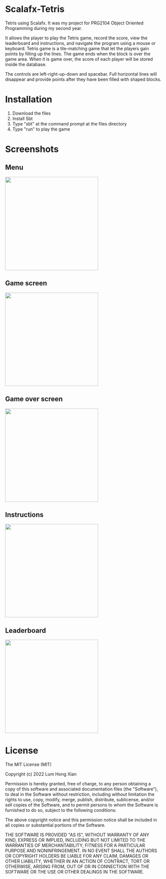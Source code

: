 # Scalafx-Tetris
Tetris using Scalafx. It was my project for PRG2104 Object Oriented Programming during my second year.

It allows the player to play the Tetris game, record the score, view the leaderboard and instructions, and navigate the program using a mouse or keyboard. Tetris game is a tile-matching game that let the players gain points by filling up the lines. The game ends when the block is over the game area. When it is game over, the score of each player will be stored inside the database.

The controls are left-right-up-down and spacebar. Full horizontal lines will disappear and provide points after they have been filled with shaped blocks.

# Installation
1. Download the files
2. Install Sbt
3. Type "sbt" at the command prompt at the files directory
4. Type "run" to play the game

# Screenshots
## Menu
<image src="screenshots/menu.png" width = "300">

## Game screen
<image src="screenshots/game.png" width = "300">

## Game over screen
<image src="screenshots/gameover.png" width = "300">

## Instructions
<image src="screenshots/instructions.png" width = "300">

## Leaderboard
<image src="screenshots/leaderboard.png" width = "300">

# License
The MIT License (MIT)

Copyright (c) 2022 Lum Hong Xian

Permission is hereby granted, free of charge, to any person obtaining a copy of this software and associated documentation files (the "Software"), to deal in the Software without restriction, including without limitation the rights to use, copy, modify, merge, publish, distribute, sublicense, and/or sell copies of the Software, and to permit persons to whom the Software is furnished to do so, subject to the following conditions:

The above copyright notice and this permission notice shall be included in all copies or substantial portions of the Software.

THE SOFTWARE IS PROVIDED "AS IS", WITHOUT WARRANTY OF ANY KIND, EXPRESS OR IMPLIED, INCLUDING BUT NOT LIMITED TO THE WARRANTIES OF MERCHANTABILITY, FITNESS FOR A PARTICULAR PURPOSE AND NONINFRINGEMENT. IN NO EVENT SHALL THE AUTHORS OR COPYRIGHT HOLDERS BE LIABLE FOR ANY CLAIM, DAMAGES OR OTHER LIABILITY, WHETHER IN AN ACTION OF CONTRACT, TORT OR OTHERWISE, ARISING FROM, OUT OF OR IN CONNECTION WITH THE SOFTWARE OR THE USE OR OTHER DEALINGS IN THE SOFTWARE.
